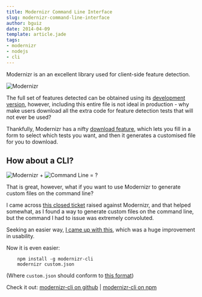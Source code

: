```yaml
---
title: Modernizr Command Line Interface
slug: modernizr-command-line-interface
author: bguiz
date: 2014-04-09
template: article.jade
tags:
- modernizr
- nodejs
- cli
---
```


Modernizr is an an excellent library used for client-side feature detection.

![Modernizr](http://modernizr.com/i/img/logo-x12.png)

The full set of features detected can be obtained using its [development version](http://modernizr.com/downloads/modernizr-latest.js),
however, including this entire file is not ideal in production -
why make users download all the extra code for feature detection tests that will not ever be used?

Thankfully, Modernizr has a nifty [download feature](http://modernizr.com/download/),
which lets you fill in a form to select which tests you want,
and then it generates a customised file for you to download.

## How about a CLI?

![Modernizr](http://modernizr.com/i/img/logo-x12.png "Modernizr") +
![Command Line](http://upload.wikimedia.org/wikipedia/commons/thumb/8/86/Blank-extended-keyboard.svg/300px-Blank-extended-keyboard.svg.png "Command Line") = ?

That is great, however, what if you want to use Modernizr to generate
custom files on the command line?

I came across [this closed ticket](https://github.com/Modernizr/Modernizr/issues/287) raised against Modernizr,
and that helped somewhat, as I found a way to generate custom files on the command line,
but the command I had to issue was extremely convoluted.

Seeking an easier way, [I came up with this](https://gist.github.com/bguiz/9926259),
which was a huge improvement in usability.

Now it is even easier:

		npm install -g modernizr-cli
		modernizr custom.json

(Where `custom.json` should conform to [this format](https://github.com/Modernizr/Modernizr/blob/master/lib/config-all.json))

Check it out:
[modernizr-cli on github](https://github.com/bguiz/modernizr-cli) |
[modernizr-cli on npm](https://www.npmjs.org/package/modernizr-cli)

